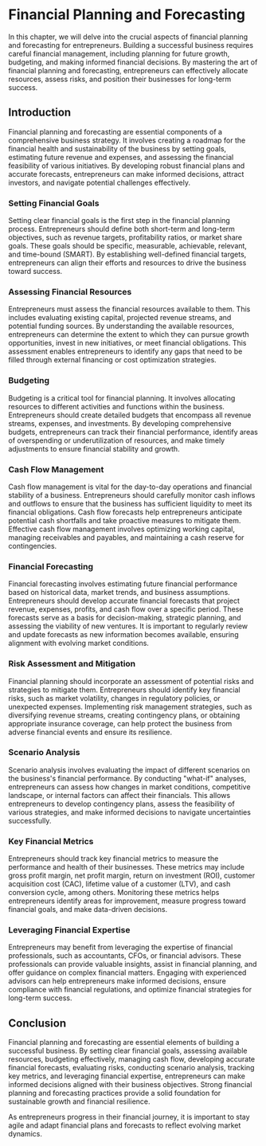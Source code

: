 Financial Planning and Forecasting
===========================================

In this chapter, we will delve into the crucial aspects of financial planning and forecasting for entrepreneurs. Building a successful business requires careful financial management, including planning for future growth, budgeting, and making informed financial decisions. By mastering the art of financial planning and forecasting, entrepreneurs can effectively allocate resources, assess risks, and position their businesses for long-term success.

Introduction
------------

Financial planning and forecasting are essential components of a comprehensive business strategy. It involves creating a roadmap for the financial health and sustainability of the business by setting goals, estimating future revenue and expenses, and assessing the financial feasibility of various initiatives. By developing robust financial plans and accurate forecasts, entrepreneurs can make informed decisions, attract investors, and navigate potential challenges effectively.

### Setting Financial Goals

Setting clear financial goals is the first step in the financial planning process. Entrepreneurs should define both short-term and long-term objectives, such as revenue targets, profitability ratios, or market share goals. These goals should be specific, measurable, achievable, relevant, and time-bound (SMART). By establishing well-defined financial targets, entrepreneurs can align their efforts and resources to drive the business toward success.

### Assessing Financial Resources

Entrepreneurs must assess the financial resources available to them. This includes evaluating existing capital, projected revenue streams, and potential funding sources. By understanding the available resources, entrepreneurs can determine the extent to which they can pursue growth opportunities, invest in new initiatives, or meet financial obligations. This assessment enables entrepreneurs to identify any gaps that need to be filled through external financing or cost optimization strategies.

### Budgeting

Budgeting is a critical tool for financial planning. It involves allocating resources to different activities and functions within the business. Entrepreneurs should create detailed budgets that encompass all revenue streams, expenses, and investments. By developing comprehensive budgets, entrepreneurs can track their financial performance, identify areas of overspending or underutilization of resources, and make timely adjustments to ensure financial stability and growth.

### Cash Flow Management

Cash flow management is vital for the day-to-day operations and financial stability of a business. Entrepreneurs should carefully monitor cash inflows and outflows to ensure that the business has sufficient liquidity to meet its financial obligations. Cash flow forecasts help entrepreneurs anticipate potential cash shortfalls and take proactive measures to mitigate them. Effective cash flow management involves optimizing working capital, managing receivables and payables, and maintaining a cash reserve for contingencies.

### Financial Forecasting

Financial forecasting involves estimating future financial performance based on historical data, market trends, and business assumptions. Entrepreneurs should develop accurate financial forecasts that project revenue, expenses, profits, and cash flow over a specific period. These forecasts serve as a basis for decision-making, strategic planning, and assessing the viability of new ventures. It is important to regularly review and update forecasts as new information becomes available, ensuring alignment with evolving market conditions.

### Risk Assessment and Mitigation

Financial planning should incorporate an assessment of potential risks and strategies to mitigate them. Entrepreneurs should identify key financial risks, such as market volatility, changes in regulatory policies, or unexpected expenses. Implementing risk management strategies, such as diversifying revenue streams, creating contingency plans, or obtaining appropriate insurance coverage, can help protect the business from adverse financial events and ensure its resilience.

### Scenario Analysis

Scenario analysis involves evaluating the impact of different scenarios on the business's financial performance. By conducting "what-if" analyses, entrepreneurs can assess how changes in market conditions, competitive landscape, or internal factors can affect their financials. This allows entrepreneurs to develop contingency plans, assess the feasibility of various strategies, and make informed decisions to navigate uncertainties successfully.

### Key Financial Metrics

Entrepreneurs should track key financial metrics to measure the performance and health of their businesses. These metrics may include gross profit margin, net profit margin, return on investment (ROI), customer acquisition cost (CAC), lifetime value of a customer (LTV), and cash conversion cycle, among others. Monitoring these metrics helps entrepreneurs identify areas for improvement, measure progress toward financial goals, and make data-driven decisions.

### Leveraging Financial Expertise

Entrepreneurs may benefit from leveraging the expertise of financial professionals, such as accountants, CFOs, or financial advisors. These professionals can provide valuable insights, assist in financial planning, and offer guidance on complex financial matters. Engaging with experienced advisors can help entrepreneurs make informed decisions, ensure compliance with financial regulations, and optimize financial strategies for long-term success.

Conclusion
----------

Financial planning and forecasting are essential elements of building a successful business. By setting clear financial goals, assessing available resources, budgeting effectively, managing cash flow, developing accurate financial forecasts, evaluating risks, conducting scenario analysis, tracking key metrics, and leveraging financial expertise, entrepreneurs can make informed decisions aligned with their business objectives. Strong financial planning and forecasting practices provide a solid foundation for sustainable growth and financial resilience.

As entrepreneurs progress in their financial journey, it is important to stay agile and adapt financial plans and forecasts to reflect evolving market dynamics.
